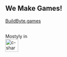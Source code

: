 ## We Make Games! 
<div align="center">
  <a href="https://github.com/rafaballerini">
</div>

 [BuildByte.games](https://www.buildbyte.games/)

<div style="display: inline_block"><br>Mostyly in <br>
  <img align="center" alt="c-sharp-logo" height="40" width="40" src="https://camo.githubusercontent.com/8d56e87edf99e89bfc457cd62462e0b7aae19e6b197b1df5c542d474d8d76f81/68747470733a2f2f646576656c6f7065722e6665646f726170726f6a6563742e6f72672f7374617469632f6c6f676f2f6373686172702e706e67">
